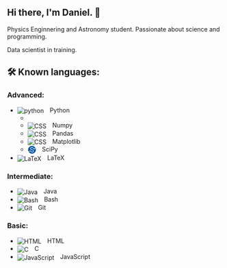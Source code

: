 ## Hi there, I'm Daniel. 👋

Physics Enginnering and Astronomy student.
Passionate about science and programming.

Data scientist in training.


## 🛠 Known languages:

### Advanced:
<ul>
  <li>
    <img src="https://cdn.jsdelivr.net/gh/devicons/devicon/icons/python/python-original.svg" 
         alt="python" width="20" height="20" style="vertical-align: middle;"/>
    <span style="margin-left: 10px;">Python</span>
    <ul>
      <li></li> 
      <li>
        <img src="https://cdn.jsdelivr.net/gh/devicons/devicon/icons/numpy/numpy-original.svg" 
         alt="CSS" width="20" height="20" style="vertical-align: middle;"/>
      <span style="margin-left: 10px;">Numpy</span>
      </li>
      <li>
        <img src="https://cdn.jsdelivr.net/gh/devicons/devicon/icons/pandas/pandas-original.svg" 
         alt="CSS" width="20" height="20" style="vertical-align: middle;"/>
      <span style="margin-left: 10px;">Pandas</span>
      </li>
      <li>
        <img src="https://cdn.jsdelivr.net/gh/devicons/devicon/icons/matplotlib/matplotlib-original.svg" 
         alt="CSS" width="20" height="20" style="vertical-align: middle;"/>
      <span style="margin-left: 10px;">Matplotlib</span>
      </li>
      <li>
        <img src="https://raw.githubusercontent.com/scipy/scipy/main/doc/source/_static/logo.svg" 
         alt="SciPy Logo" width="20" height="20" style="vertical-align: middle;">
      <span style="margin-left: 10px;">SciPy</span>
      </li>
    </ul>
  </li>
  <li>
    <img src="https://cdn.jsdelivr.net/gh/devicons/devicon/icons/latex/latex-original.svg" 
         alt="LaTeX" width="30" height="30" style="vertical-align: middle;"/>
    <span style="margin-left: 10px;">LaTeX</span>
  </li>
</ul>

### Intermediate:

<ul>
  <li>
    <img src="https://cdn.jsdelivr.net/gh/devicons/devicon/icons/java/java-original.svg" 
         alt="Java" width="20" height="20" style="vertical-align: middle;"/>
    <span style="margin-left: 10px;">Java</span>
  </li>
  <li>
    <img src="https://cdn.jsdelivr.net/gh/devicons/devicon/icons/bash/bash-original.svg" 
         alt="Bash" width="20" height="20" style="vertical-align: middle;"/>
    <span style="margin-left: 10px;">Bash</span>
  </li>
  <li>
    <img src="https://cdn.jsdelivr.net/gh/devicons/devicon/icons/git/git-original.svg" 
         alt="Git" width="20" height="20" style="vertical-align: middle;"/>
    <span style="margin-left: 10px;">Git</span>
  </li>
</ul>

### Basic:

<ul>
  <li>
    <img src="https://cdn.jsdelivr.net/gh/devicons/devicon/icons/html5/html5-original.svg" 
         alt="HTML" width="20" height="20" style="vertical-align: middle;"/>
    <span style="margin-left: 10px;">HTML</span>
  </li>
  <li>
    <img src="https://cdn.jsdelivr.net/gh/devicons/devicon/icons/c/c-original.svg" 
         alt="C" width="20" height="20" style="vertical-align: middle;"/>
    <span style="margin-left: 10px;">C</span>
  </li>
  <li>
    <img src="https://cdn.jsdelivr.net/gh/devicons/devicon/icons/javascript/javascript-original.svg" 
         alt="JavaScript" width="20" height="20" style="vertical-align: middle;"/>
    <span style="margin-left: 10px;">JavaScript</span>
  </li>
</ul>
